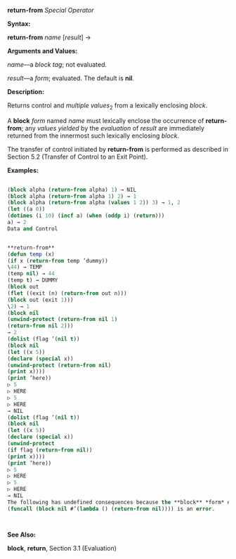 **return-from** *Special Operator* 



**Syntax:** 



**return-from** *name* [*result*] → 



**Arguments and Values:** 



*name*—a *block tag*; not evaluated. 



*result*—a *form*; evaluated. The default is **nil**. 



**Description:** 



Returns control and *multiple values*<sub>2</sub> from a lexically enclosing *block*. 



A **block** *form* named *name* must lexically enclose the occurrence of **return-from**; any *values yielded* by the *evaluation* of *result* are immediately returned from the innermost such lexically enclosing *block*. 



The transfer of control initiated by **return-from** is performed as described in Section 5.2 (Transfer of Control to an Exit Point). 



**Examples:**
```lisp
 
(block alpha (return-from alpha) 1) → NIL 
(block alpha (return-from alpha 1) 2) → 1 
(block alpha (return-from alpha (values 1 2)) 3) → 1, 2 
(let ((a 0)) 
(dotimes (i 10) (incf a) (when (oddp i) (return))) 
a) → 2 
Data and Control 


**return-from** 
(defun temp (x) 
(if x (return-from temp ’dummy)) 
\44) → TEMP 
(temp nil) → 44 
(temp t) → DUMMY 
(block out 
(flet ((exit (n) (return-from out n))) 
(block out (exit 1))) 
\2) → 1 
(block nil 
(unwind-protect (return-from nil 1) 
(return-from nil 2))) 
→ 2 
(dolist (flag ’(nil t)) 
(block nil 
(let ((x 5)) 
(declare (special x)) 
(unwind-protect (return-from nil) 
(print x)))) 
(print ’here)) 
▷ 5 
▷ HERE 
▷ 5 
▷ HERE 
→ NIL 
(dolist (flag ’(nil t)) 
(block nil 
(let ((x 5)) 
(declare (special x)) 
(unwind-protect 
(if flag (return-from nil)) 
(print x)))) 
(print ’here)) 
▷ 5 
▷ HERE 
▷ 5 
▷ HERE 
→ NIL 
The following has undefined consequences because the **block** *form* exits normally before the **return-from** *form* is attempted. 
(funcall (block nil #’(lambda () (return-from nil)))) is an error. 




```
**See Also:** 



**block**, **return**, Section 3.1 (Evaluation) 



